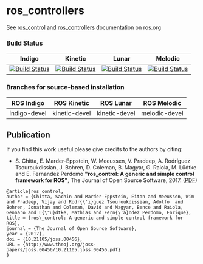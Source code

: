 ros_controllers
===============

See [ros_control](http://wiki.ros.org/ros_control) and [ros_controllers](http://wiki.ros.org/ros_controllers) documentation on ros.org

### Build Status

Indigo | Kinetic | Lunar | Melodic
------ | ------ | ------ | ------
[![Build Status](https://travis-ci.org/ros-controls/ros_controllers.png?branch=indigo-devel)](https://travis-ci.org/ros-controls/ros_controllers) | [![Build Status](https://travis-ci.org/ros-controls/ros_controllers.png?branch=kinetic-devel)](https://travis-ci.org/ros-controls/ros_controllers) | [![Build Status](https://travis-ci.org/ros-controls/ros_controllers.png?branch=kinetic-devel)](https://travis-ci.org/ros-controls/ros_controllers) | [![Build Status](https://travis-ci.org/ros-controls/ros_controllers.png?branch=melodic-devel)](https://travis-ci.org/ros-controls/ros_controllers)

### Branches for source-based installation

ROS Indigo  | ROS Kinetic | ROS Lunar | ROS Melodic
--- | ------------- | ------------- | -------------
indigo-devel  | kinetic-devel  | kinetic-devel | melodic-devel

## Publication

If you find this work useful please give credits to the authors by citing:

* S. Chitta, E. Marder-Eppstein, W. Meeussen, V. Pradeep, A. Rodríguez Tsouroukdissian, J. Bohren, D. Coleman, B. Magyar, G. Raiola, M. Lüdtke and E. Fernandez Perdomo
**"ros_control: A generic and simple control framework for ROS"**,
The Journal of Open Source Software, 2017. ([PDF](http://www.theoj.org/joss-papers/joss.00456/10.21105.joss.00456.pdf))

```
@article{ros_control,
author = {Chitta, Sachin and Marder-Eppstein, Eitan and Meeussen, Wim and Pradeep, Vijay and Rodr{\'i}guez Tsouroukdissian, Adolfo  and Bohren, Jonathan and Coleman, David and Magyar, Bence and Raiola, Gennaro and L{\"u}dtke, Mathias and Fern{\'a}ndez Perdomo, Enrique},
title = {ros\_control: A generic and simple control framework for ROS},
journal = {The Journal of Open Source Software},
year = {2017},
doi = {10.21105/joss.00456},
URL = {http://www.theoj.org/joss-papers/joss.00456/10.21105.joss.00456.pdf}
}
```
